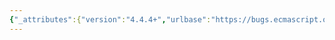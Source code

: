 ```yaml
---
{"_attributes":{"version":"4.4.4+","urlbase":"https://bugs.ecmascript.org/","maintainer":"dherman@mozilla.com"},"bug":{"bug_id":3237,"creation_ts":"2014-09-19 08:50:00 -0700","short_desc":"19.1.3.5 Object.prototype.toLocaleString: this-binding no longer boxed","delta_ts":"2014-12-07 14:35:01 -0800","product":"Draft for 6th Edition","component":"technical issue","version":"Rev 27: August 24, 2014 Draft","rep_platform":"All","op_sys":"All","bug_status":"RESOLVED","resolution":"FIXED","priority":"Normal","bug_severity":"normal","everconfirmed":true,"reporter":{"uid":"andrebargull","name":"André Bargull"},"assigned_to":{"uid":"allen","name":"Allen Wirfs-Brock"},"long_desc":[{"commentid":10204,"comment_count":0,"who":{"uid":"andrebargull","name":"André Bargull"},"bug_when":"2014-09-19 08:50:06 -0700","thetext":"19.1.3.5 Object.prototype.toLocaleString ( [ reserved1 [ , reserved2 ] ]  )\n\nThe this-binding was always a boxed value in ES5, this got changed in ES6 rev6. Was this a deliberate change?\n\n\nES5: Returns \"object\"\nES6: Returns \"number\"\n\n---\nNumber.prototype.toString = function() {\n  \"use strict\";\n  return typeof this;\n};\nObject.prototype.toLocaleString.call(0);\n---"},{"commentid":10230,"comment_count":1,"who":{"uid":"allen","name":"Allen Wirfs-Brock"},"bug_when":"2014-09-21 11:58:37 -0700","thetext":"not, sure whether it was deliberate but I think it is a good change.\n\nArguably, the ES5 boxing was a bug that was a result of over zealous addition of this value boxing that was added when boxing was moved form the caller side to the callee side.\n\nBut, we also want to avoid unnecessary boxing, especially for values that a propagated to other functions.  I think we should leave it as currently spec'ed and document it as in Annex D as a correction that has possible (although likely) compatibility impact."},{"commentid":10236,"comment_count":2,"who":{"uid":"andrebargull","name":"André Bargull"},"bug_when":"2014-09-21 13:47:02 -0700","thetext":"(In reply to Allen Wirfs-Brock from comment #1)\n> But, we also want to avoid unnecessary boxing, especially for values that a\n> propagated to other functions.  \n\nDo you think it's possible to omit the current boxing in for-of loop iteration or collection classes?"},{"commentid":10238,"comment_count":3,"who":{"uid":"allen","name":"Allen Wirfs-Brock"},"bug_when":"2014-09-21 14:49:54 -0700","thetext":"(In reply to André Bargull from comment #2) \n> \n> Do you think it's possible to omit the current boxing in for-of loop\n> iteration or collection classes?\n\nCould you be more specific about the cases you are think of."},{"commentid":10244,"comment_count":4,"who":{"uid":"andrebargull","name":"André Bargull"},"bug_when":"2014-09-23 09:10:36 -0700","thetext":"(In reply to Allen Wirfs-Brock from comment #3)\n> Could you be more specific about the cases you are think of.\n\nI realized this topic was already discussed in bug 3111. There is no follow up after the last comment (bug 3111 comment 10). Was there any outcome?\n\nBasically I'm asking whether it makes sense to perform these changes [1]. Sorry for the rather large diff, what started as a snug, little modification turned quickly into a monstrous beast. That makes me wonder if this change is really worth it... :-/\n\nThe effect of these changes can be observed in this test case. Without the modifications the script prints \"iterable-type: object\", with the modifications applied it will print \"iterable-type: number\".\n\n---\nNumber.prototype[Symbol.iterator] = function() {\n  \"use strict\";\n  print(`iterable-type: ${typeof this}`);\n  return {next: () => ({done: true})};\n};\nfor (var v of 123);\n---\n\n\n[1] Patch: https://gist.github.com/anba/2f96c137f8fb2f67ebc0\nBase (rev27): https://gist.github.com/anba/51eb15881522a107adf8\nModified: https://gist.github.com/anba/ba5923a3bb2e0aed93f7"},{"commentid":10686,"comment_count":5,"who":{"uid":"allen","name":"Allen Wirfs-Brock"},"bug_when":"2014-11-26 14:34:42 -0800","thetext":"fixed in rev29 editor's draft\n\nThat is, the observable boxing in for-of loops and related places has been eliminated.  Also in destructuring"},{"commentid":10860,"comment_count":6,"who":{"uid":"allen","name":"Allen Wirfs-Brock"},"bug_when":"2014-12-07 14:35:01 -0800","thetext":"fixed in rev29"}]}}
---
```

